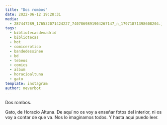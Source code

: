 ```yaml
---
title: "Dos rombos"
date: 2022-06-12 19:28:31
media: 
  - 287447289_176532071424227_7407869891904267147_n_17971871398608204.jpg
tags: 
  - bibliotecasdemadrid
  - bibliotecas
  - hot
  - comicerotico
  - bandedessinee
  - bd
  - tebeos
  - comics
  - album
  - horacioaltuna
  - gato
template: instagram
author: neverbot
---
```


Dos rombos.

Gato, de Horacio Altuna. De aquí no os voy a enseñar fotos del interior, ni os voy a contar de que va. Nos lo imaginamos todos. Y hasta aquí puedo leer.

